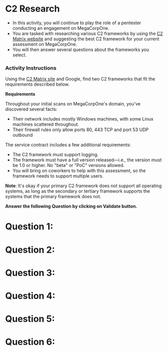 # C2 Research

- In this activity, you will continue to play the role of a pentester conducting an engagement on MegaCorpOne.
- You are tasked with researching various C2 frameworks by using the [C2 Matrix website](https://www.thec2matrix.com/matrix) and suggesting the best C2 framework for your current assessment on MegaCorpOne.
- You will then answer several questions about the frameworks you select.

### Activity Instructions

Using the [C2 Matrix site](https://www.thec2matrix.com/matrix) and Google, find two C2 frameworks that fit the requirements described below.

**Requirements**

Throughout your initial scans on MegaCorpOne's domain, you've discovered several facts:
- Their network includes mostly Windows machines, with some Linux machines scattered throughout.
- Their firewall rules only allow ports 80, 443 TCP and port 53 UDP outbound

The service contract includes a few additional requirements:
- The C2 framework must support logging.
- The framework must have a full version released&mdash;i.e., the version must be 1.0 or higher. No "beta" or "PoC" versions allowed.
- You will bring on coworkers to help with this assessment, so the framework needs to support multiple users. 

**Note**: It's okay if your primary C2 framework does not support all operating systems, as long as the secondary or tertiary framework supports the systems that the primary framework does not.

**Answer the following Question by clicking on Validate button.**

# Question 1:

<validation step="e2d41aa6-75b1-456b-ba8f-ef61b789da32" />

# Question 2:

<validation step="a355776f-b831-4a90-8d23-4aeeed203222" />

# Question 3:

<validation step="667d752b-7a73-4498-b3f4-3c17f36a60f7" />

# Question 4:

<validation step="ac920c8d-307e-4d40-a4f5-120d4cf9106b" />

# Question 5:

<validation step="2c5fc6cf-0325-4bc7-ac3c-e7e88067a68a" />

# Question 6:

<validation step="d1affdb3-ae32-4196-aed6-4f95f2cb1ace" />




